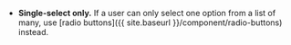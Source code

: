 - **Single-select only.** If a user can only select one option from a list of many, use [radio buttons]({{ site.baseurl }}/component/radio-buttons) instead.